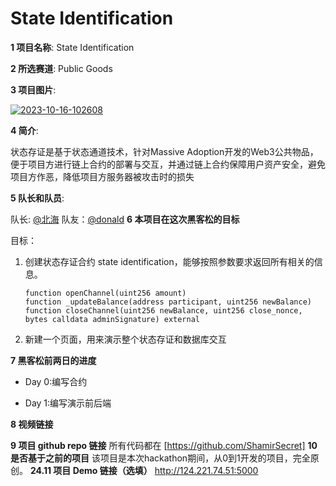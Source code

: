 
# State Identification

**1 项目名称**: State Identification

**2 所选赛道**: Public Goods

**3 项目图片**:

<a href="https://ibb.co/Lx5qFpP"><img src="https://i.ibb.co/7n4Tfyz/2023-10-16-102608.png" alt="2023-10-16-102608" border="0" /></a>

**4 简介**: 

状态存证是基于状态通道技术，针对Massive Adoption开发的Web3公共物品，便于项目方进行链上合约的部署与交互，并通过链上合约保障用户资产安全，避免项目方作恶，降低项目方服务器被攻击时的损失

**5 队长和队员**: 

队长: [@北海](https://github.com/smileonesmile) 队友：[@donald](https://github.com/shamirsecret) 
**6 本项目在这次黑客松的目标**

目标：
1. 创建状态存证合约 state identification，能够按照参数要求返回所有相关的信息。
    ```solidity
    function openChannel(uint256 amount)
    function _updateBalance(address participant, uint256 newBalance)
    function closeChannel(uint256 newBalance, uint256 close_nonce, bytes calldata adminSignature) external
    ```
2. 新建一个页面，用来演示整个状态存证和数据库交互

**7 黑客松前两日的进度**
- Day 0:编写合约

- Day 1:编写演示前后端

**8 视频链接**

**9 项目 github repo 链接**
所有代码都在
[https://github.com/ShamirSecret]
**10 是否基于之前的项目**
该项目是本次hackathon期间，从0到1开发的项目，完全原创。
**24.11 项目 Demo 链接（选填）**
http://124.221.74.51:5000
